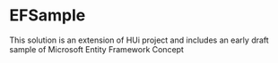 # EFSample
This solution is an extension of HUi project and includes an early draft sample of Microsoft Entity Framework Concept
